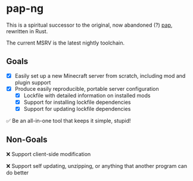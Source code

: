 # pap-ng

This is a spiritual successor to the original, now abandoned (?) [pap](https://github.com/talwat/pap), rewritten in Rust.

The current MSRV is the latest nightly toolchain.

## Goals
- [x] Easily set up a new Minecraft server from scratch, including mod and plugin support
- [x] Produce easily reproducible, portable server configuration
    - [x] Lockfile with detailed information on installed mods
    - [x] Support for installing lockfile dependencies
    - [x] Support for updating lockfile dependencies

✅ Be an all-in-one tool that keeps it simple, stupid!

## Non-Goals
❌ Support client-side modification

❌ Support self updating, unzipping, or anything that another program can do better
